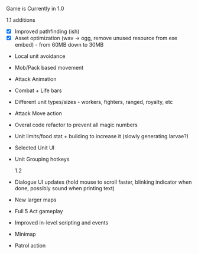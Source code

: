 Game is Currently in 1.0

1.1 additions

- [x] Improved pathfinding (ish)
- [x] Asset optimization (wav -> ogg, remove unused resource from exe embed) - from 60MB down to 30MB
- Local unit avoidance
- Mob/Pack based movement
- Attack Animation
- Combat + Life bars
- Different unit types/sizes - workers, fighters, ranged, royalty, etc
- Attack Move action
- Overal code refactor to prevent all magic numbers
- Unit limits/food stat + building to increase it (slowly generating larvae?)
- Selected Unit UI
- Unit Grouping hotkeys

  1.2

- Dialogue UI updates (hold mouse to scroll faster, blinking indicator when done, possibly sound when printing text)
- New larger maps
- Full 5 Act gameplay
- Improved in-level scripting and events
- Minimap
- Patrol action
